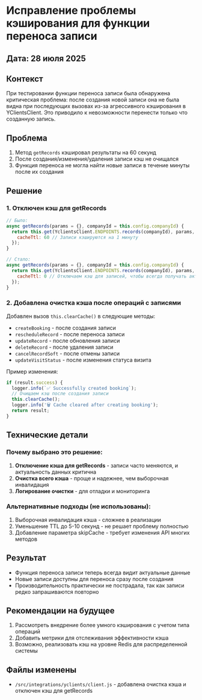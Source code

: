 # Исправление проблемы кэширования для функции переноса записи

## Дата: 28 июля 2025

## Контекст
При тестировании функции переноса записи была обнаружена критическая проблема: после создания новой записи она не была видна при последующих вызовах из-за агрессивного кэширования в YClientsClient. Это приводило к невозможности перенести только что созданную запись.

## Проблема
1. Метод `getRecords` кэшировал результаты на 60 секунд
2. После создания/изменения/удаления записи кэш не очищался
3. Функция переноса не могла найти новые записи в течение минуты после их создания

## Решение

### 1. Отключен кэш для getRecords
```javascript
// Было:
async getRecords(params = {}, companyId = this.config.companyId) {
  return this.get(YclientsClient.ENDPOINTS.records(companyId), params, {
    cacheTtl: 60 // Записи кэшируются на 1 минуту
  });
}

// Стало:
async getRecords(params = {}, companyId = this.config.companyId) {
  return this.get(YclientsClient.ENDPOINTS.records(companyId), params, {
    cacheTtl: 0 // Отключаем кэш для записей, чтобы всегда получать актуальные данные
  });
}
```

### 2. Добавлена очистка кэша после операций с записями

Добавлен вызов `this.clearCache()` в следующие методы:
- `createBooking` - после создания записи
- `rescheduleRecord` - после переноса записи
- `updateRecord` - после обновления записи
- `deleteRecord` - после удаления записи
- `cancelRecordSoft` - после отмены записи
- `updateVisitStatus` - после изменения статуса визита

Пример изменения:
```javascript
if (result.success) {
  logger.info(`✅ Successfully created booking`);
  // Очищаем кэш после создания записи
  this.clearCache();
  logger.info('🗑️ Cache cleared after creating booking');
  return result;
}
```

## Технические детали

### Почему выбрано это решение:
1. **Отключение кэша для getRecords** - записи часто меняются, и актуальность данных критична
2. **Очистка всего кэша** - проще и надежнее, чем выборочная инвалидация
3. **Логирование очистки** - для отладки и мониторинга

### Альтернативные подходы (не использованы):
1. Выборочная инвалидация кэша - сложнее в реализации
2. Уменьшение TTL до 5-10 секунд - не решает проблему полностью
3. Добавление параметра skipCache - требует изменения API многих методов

## Результат
- Функция переноса записи теперь всегда видит актуальные данные
- Новые записи доступны для переноса сразу после создания
- Производительность практически не пострадала, так как записи редко запрашиваются повторно

## Рекомендации на будущее
1. Рассмотреть внедрение более умного кэширования с учетом типа операций
2. Добавить метрики для отслеживания эффективности кэша
3. Возможно, реализовать кэш на уровне Redis для распределенной системы

## Файлы изменены
- `/src/integrations/yclients/client.js` - добавлена очистка кэша и отключен кэш для getRecords